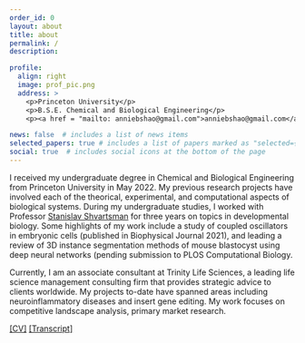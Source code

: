 ```yaml
---
order_id: 0
layout: about
title: about
permalink: /
description:

profile:
  align: right
  image: prof_pic.png
  address: >
    <p>Princeton University</p>
    <p>B.S.E. Chemical and Biological Engineering</p>
    <p><a href = "mailto: anniebshao@gmail.com">anniebshao@gmail.com</a></p>

news: false  # includes a list of news items
selected_papers: true # includes a list of papers marked as "selected={true}"
social: true  # includes social icons at the bottom of the page
---
```

I received my undergraduate degree in Chemical and Biological Engineering from Princeton University in May 2022. My previous research projects have involved each of the theorical, experimental, and computational aspects of biological systems. During my undergraduate studies, I worked with Professor [Stanislav Shvartsman](https://cbe.princeton.edu/people/stanislav-shvartsman) for three years on topics in developmental biology. Some highlights of my work include a study of coupled oscillators in embryonic cells (published in Biophysical Journal 2021), and leading a review of 3D instance segmentation methods of mouse blastocyst using deep neural networks (pending submission to PLOS Computational Biology.

Currently, I am an associate consultant at Trinity Life Sciences, a leading life science management consulting firm that provides strategic advice to clients worldwide. My projects to-date have spanned areas including neuroinflammatory diseases and insert gene editing. My work focuses on competitive landscape analysis, primary market research.


[\[CV\]](https://bingluna.github.io/assets/pdf/cv.pdf) 
[\[Transcript\]](https://bingluna.github.io/assets/pdf/transcript.pdf) 

